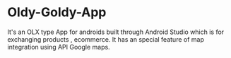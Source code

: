 # Oldy-Goldy-App
It's an OLX type App for androids built through Android Studio which is for exchanging products , ecommerce. 
It has an special feature of map integration using API Google maps.

